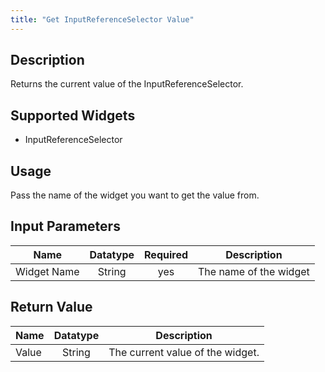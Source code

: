 ```yaml
---
title: "Get InputReferenceSelector Value"
---
```

## Description
Returns the current value of the InputReferenceSelector.

## Supported Widgets
+ InputReferenceSelector

## Usage
Pass the name of the widget you want to get the value from.

## Input Parameters

Name | Datatype | Required | Description
---- |:--------:| :-------:|---------------
Widget Name | String | yes | The name of the widget

## Return Value

Name | Datatype | Description
---- | :---------: | ---------------
Value | String | The current value of the widget.
